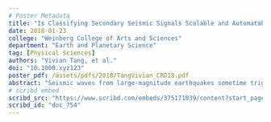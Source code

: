 ```yaml
---
# Poster Metadata
title: "Is Classifying Secondary Seismic Signals Scalable and Automatable?"
date: 2018-01-23
college: "Weinberg College of Arts and Sciences"
department: "Earth and Planetary Science"
tag: [Physical Sciences]
authors: "Vivian Tang, et al."
doi: "10.1000.xyz123"
poster_pdf: /assets/pdfs/2018/TangVivian_CRD18.pdf
abstract: "Seismic waves from large-magnitude earthquakes sometime trigger small secondary earthquakes or tectonic tremor. These secondary signals are important to observe and study because their occurrence reflects on the state of stress of the subsurface, which is important for hazard assessment. Here we first report on how individual inspection by a human of over a thousand three-track time series leads to a few dozen identifications of such secondary signals. Secondly, we explore computational ways to scale this problem and make it more efficient. For example, we compute a signal to noise ratio and utilize a decision-tree algorithm to rank the time series for inspection."
# scribd embed
scribd_src: "https://www.scribd.com/embeds/375171039/content?start_page=1&view_mode=scroll&access_key=key-LYu841ZvuWx7SDRlWhDv&show_recommendations=true"
scribd_id: "doc_754"
---
```

